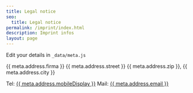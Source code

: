 ```yaml
---
title: Legal notice
seo:
  title: Legal notice
permalink: /imprint/index.html
description: Imprint infos
layout: page
---
```


Edit your details in `_data/meta.js`

{{ meta.address.firma }}
{{ meta.address.street }}
{{ meta.address.zip }}, {{ meta.address.city }}

Tel: <a href="tel:{{ meta.address.mobileCall }}">{{ meta.address.mobileDisplay }}</a>
Mail: <a href="mailto:{{ meta.address.email }}">{{ meta.address.email }}</a>
